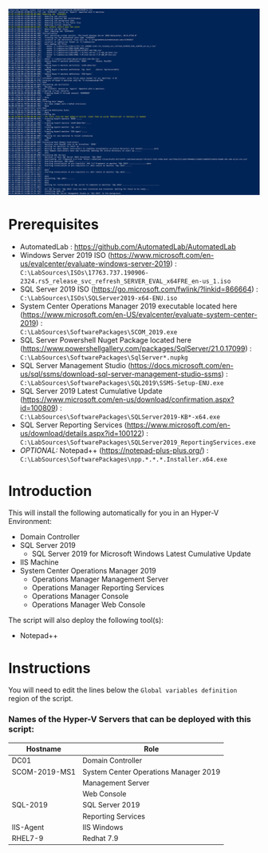 ![SCOM 2019 Automated Lab](/media/git-guidance/automated-lab-scom-2019.png)

# Prerequisites
 - AutomatedLab : https://github.com/AutomatedLab/AutomatedLab
 - Windows Server 2019 ISO (https://www.microsoft.com/en-us/evalcenter/evaluate-windows-server-2019) : \
   `C:\LabSources\ISOs\17763.737.190906-2324.rs5_release_svc_refresh_SERVER_EVAL_x64FRE_en-us_1.iso`
 - SQL Server 2019 ISO (https://go.microsoft.com/fwlink/?linkid=866664) : \
   `C:\LabSources\ISOs\SQLServer2019-x64-ENU.iso`
 - System Center Operations Manager 2019 executable located here (https://www.microsoft.com/en-US/evalcenter/evaluate-system-center-2019) : \
   `C:\LabSources\SoftwarePackages\SCOM_2019.exe`
 - SQL Server Powershell Nuget Package located here (https://www.powershellgallery.com/packages/SqlServer/21.0.17099) : \
   `C:\LabSources\SoftwarePackages\SqlServer*.nupkg`
 - SQL Server Management Studio (https://docs.microsoft.com/en-us/sql/ssms/download-sql-server-management-studio-ssms) : \
   `C:\LabSources\SoftwarePackages\SQL2019\SSMS-Setup-ENU.exe`
 - SQL Server 2019 Latest Cumulative Update (https://www.microsoft.com/en-us/download/confirmation.aspx?id=100809) : \
   `C:\LabSources\SoftwarePackages\SQLServer2019-KB*-x64.exe`
 - SQL Server Reporting Services (https://www.microsoft.com/en-us/download/details.aspx?id=100122) : \
   `C:\LabSources\SoftwarePackages\SQLServer2019_ReportingServices.exe`
 - *OPTIONAL:* Notepad++ (https://notepad-plus-plus.org/) : \
   `C:\LabSources\SoftwarePackages\npp.*.*.*.Installer.x64.exe`

# Introduction
This will install the following automatically for you in an Hyper-V Environment:
 - Domain Controller
 - SQL Server 2019
   - SQL Server 2019 for Microsoft Windows Latest Cumulative Update
 - IIS Machine
 - System Center Operations Manager 2019
   - Operations Manager Management Server
   - Operations Manager Reporting Services
   - Operations Manager Console
   - Operations Manager Web Console

The script will also deploy the following tool(s):
 - Notepad++

# Instructions
You will need to edit the lines below the `Global variables definition` region of the script.

### Names of the Hyper-V Servers that can be deployed with this script:
Hostname | Role
------------ | -------------
DC01 | Domain Controller
SCOM-2019-MS1 | System Center Operations Manager 2019
&nbsp; | Management Server
&nbsp; | Web Console
SQL-2019 | SQL Server 2019
&nbsp; | Reporting Services
IIS-Agent | IIS Windows
RHEL7-9 | Redhat 7.9
